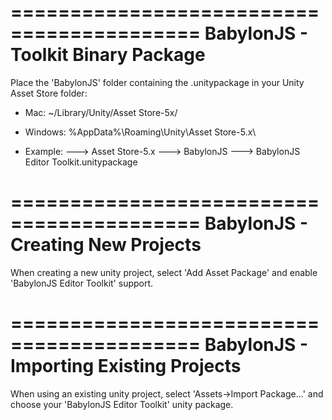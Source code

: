 ==========================================
BabylonJS - Toolkit Binary Package
==========================================

Place the 'BabylonJS' folder containing the .unitypackage in your Unity Asset Store folder:

- Mac: ~/Library/Unity/Asset Store-5x/

- Windows: %AppData%\Roaming\Unity\Asset Store-5.x\

- Example: ---> Asset Store-5.x
             ---> BabylonJS
                 ---> BabylonJS Editor Toolkit.unitypackage


==========================================
BabylonJS - Creating New Projects
==========================================

When creating a new unity project, select 'Add Asset Package' and enable 'BabylonJS Editor Toolkit' support.


==========================================
BabylonJS - Importing Existing Projects
==========================================

When using an existing unity project, select 'Assets->Import Package...' and choose your 'BabylonJS Editor Toolkit' unity package.


